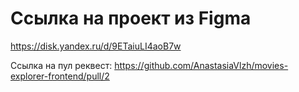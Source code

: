 # Ссылка на проект из Figma

https://disk.yandex.ru/d/9ETaiuLI4aoB7w

Ссылка на пул реквест: https://github.com/AnastasiaVlzh/movies-explorer-frontend/pull/2

